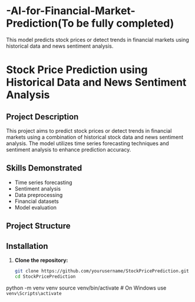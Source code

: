 # -AI-for-Financial-Market-Prediction(To be fully completed)
 This model predicts stock prices or detect trends in financial markets using historical data and news sentiment analysis.
# Stock Price Prediction using Historical Data and News Sentiment Analysis

## Project Description

This project aims to predict stock prices or detect trends in financial markets using a combination of historical stock data and news sentiment analysis. The model utilizes time series forecasting techniques and sentiment analysis to enhance prediction accuracy.

## Skills Demonstrated

- Time series forecasting
- Sentiment analysis
- Data preprocessing
- Financial datasets
- Model evaluation

## Project Structure


## Installation

1. **Clone the repository:**

   ```bash
   git clone https://github.com/yourusername/StockPricePrediction.git
   cd StockPricePrediction
python -m venv venv
source venv/bin/activate   # On Windows use `venv\Scripts\activate`
